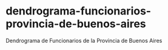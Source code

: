 # dendrograma-funcionarios-provincia-de-buenos-aires
Dendrograma de Funcionarios de la Provincia de Buenos Aires 
